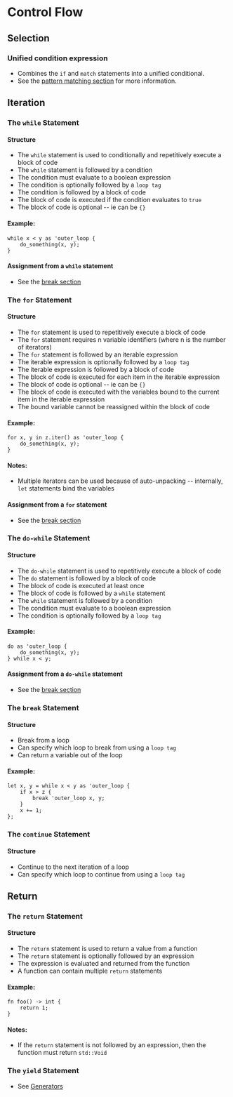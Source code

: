 # Control Flow
## Selection
### Unified condition expression
- Combines the `if` and `match` statements into a unified conditional.
- See the [pattern matching section](pattern-matching.md) for more information.

## Iteration
### The `while` Statement
#### Structure
- The `while` statement is used to conditionally and repetitively execute a block of code
- The `while` statement is followed by a condition
- The condition must evaluate to a boolean expression
- The condition is optionally followed by a `loop tag`
- The condition is followed by a block of code
- The block of code is executed if the condition evaluates to `true`
- The block of code is optional -- ie can be `{}`

#### Example:
```s++
while x < y as 'outer_loop {
    do_something(x, y);
}
```

#### Assignment from a `while` statement
- See the [break section]()

### The `for` Statement
#### Structure
- The `for` statement is used to repetitively execute a block of code
- The `for` statement requires n variable identifiers (where n is the number of iterators)
- The `for` statement is followed by an iterable expression
- The iterable expression is optionally followed by a `loop tag`
- The iterable expression is followed by a block of code
- The block of code is executed for each item in the iterable expression
- The block of code is optional -- ie can be `{}`
- The block of code is executed with the variables bound to the current item in the iterable expression
- The bound variable cannot be reassigned within the block of code

#### Example:
```s++
for x, y in z.iter() as 'outer_loop {
    do_something(x, y);
}
```

#### Notes:
- Multiple iterators can be used because of auto-unpacking -- internally, `let` statements bind the variables

#### Assignment from a `for` statement
- See the [break section]()

### The `do-while` Statement
#### Structure
- The `do-while` statement is used to repetitively execute a block of code
- The `do` statement is followed by a block of code
- The block of code is executed at least once
- The block of code is followed by a `while` statement
- The `while` statement is followed by a condition
- The condition must evaluate to a boolean expression
- The condition is optionally followed by a `loop tag`

#### Example:
```s++
do as 'outer_loop {
    do_something(x, y);
} while x < y;
```

#### Assignment from a `do-while` statement
- See the [break section]()


### The `break` Statement
#### Structure
- Break from a loop
- Can specify which loop to break from using a `loop tag`
- Can return a variable out of the loop

#### Example:
```s++
let x, y = while x < y as 'outer_loop {
    if x > z {
        break 'outer_loop x, y;
    }
    x += 1;
};
```

### The `continue` Statement
#### Structure
- Continue to the next iteration of a loop
- Can specify which loop to continue from using a `loop tag`


## Return
### The `return` Statement
#### Structure
- The `return` statement is used to return a value from a function
- The `return` statement is optionally followed by an expression
- The expression is evaluated and returned from the function
- A function can contain multiple `return` statements

#### Example:
```s++
fn foo() -> int {
    return 1;
}
```

#### Notes:
- If the `return` statement is not followed by an expression, then the function must return `std::Void`

### The `yield` Statement
- See [Generators]()
